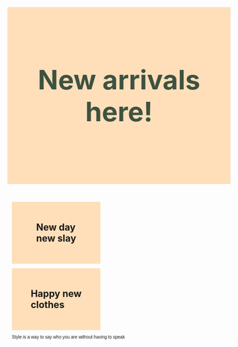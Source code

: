 
<html>
<title>fashion website</title>
<style>
h1{
font-size:60px;
text-align:center;
color:#3e5241;
background-color:#ffdfba;
height:400px;
display:flex;
justify-content:center;
align-items:center;

}
</style>
<h1>New arrivals here!</h1>

<style>
h2{
display:flex;
justify-content:center;
align-items:center;
background-color:#ffdfba;
height:140px;
width:200px;
margin:10px

}

</style>



<h2>New day<br>
new slay</h2>
<h2>Happy new<br> clothes</h2>


<style>
p{

font-size:10px;
text-align:right;
font-family:arial;
margin: 10px;
display:flex;

}

</style>



<p>Style is a way to say who you are without having to speak</p>








